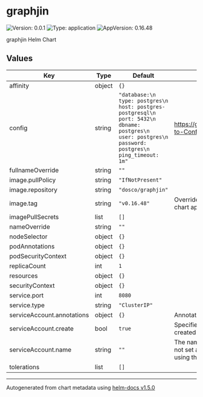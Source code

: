 # graphjin

![Version: 0.0.1](https://img.shields.io/badge/Version-0.0.1-informational?style=flat-square) ![Type: application](https://img.shields.io/badge/Type-application-informational?style=flat-square) ![AppVersion: 0.16.48](https://img.shields.io/badge/AppVersion-0.16.48-informational?style=flat-square)

graphjin Helm Chart

## Values

| Key | Type | Default | Description |
|-----|------|---------|-------------|
| affinity | object | `{}` |  |
| config | string | `"database:\n  type: postgres\n  host: postgres-postgresql\n  port: 5432\n  dbname: postgres\n  user: postgres\n  password: postgres\n  ping_timeout: 1m"` | https://github.com/dosco/graphjin/wiki/Guide-to-Config-Files |
| fullnameOverride | string | `""` |  |
| image.pullPolicy | string | `"IfNotPresent"` |  |
| image.repository | string | `"dosco/graphjin"` |  |
| image.tag | string | `"v0.16.48"` | Overrides the image tag whose default is the chart appVersion. |
| imagePullSecrets | list | `[]` |  |
| nameOverride | string | `""` |  |
| nodeSelector | object | `{}` |  |
| podAnnotations | object | `{}` |  |
| podSecurityContext | object | `{}` |  |
| replicaCount | int | `1` |  |
| resources | object | `{}` |  |
| securityContext | object | `{}` |  |
| service.port | int | `8080` |  |
| service.type | string | `"ClusterIP"` |  |
| serviceAccount.annotations | object | `{}` | Annotations to add to the service account |
| serviceAccount.create | bool | `true` | Specifies whether a service account should be created |
| serviceAccount.name | string | `""` | The name of the service account to use. -- If not set and create is true, a name is generated using the fullname template |
| tolerations | list | `[]` |  |

----------------------------------------------
Autogenerated from chart metadata using [helm-docs v1.5.0](https://github.com/norwoodj/helm-docs/releases/v1.5.0)
